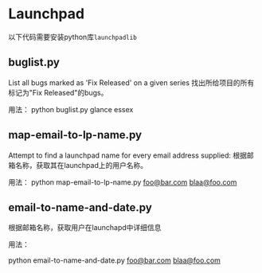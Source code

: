 Launchpad
=========

以下代码需要安装python库`launchpadlib`


## buglist.py ##
List all bugs marked as 'Fix Released' on a given series
找出所给项目的所有标记为"Fix Released"的bugs。
 
用法：
  python buglist.py glance     essex


## map-email-to-lp-name.py ##

Attempt to find a launchpad name for every email address supplied:
根据邮箱名称，获取其在launchpad上的用户名称。

用法：
  python map-email-to-lp-name.py foo@bar.com blaa@foo.com

## email-to-name-and-date.py ##

根据邮箱名称，获取用户在launchapd中详细信息

用法：

  python email-to-name-and-date.py foo@bar.com blaa@foo.com
